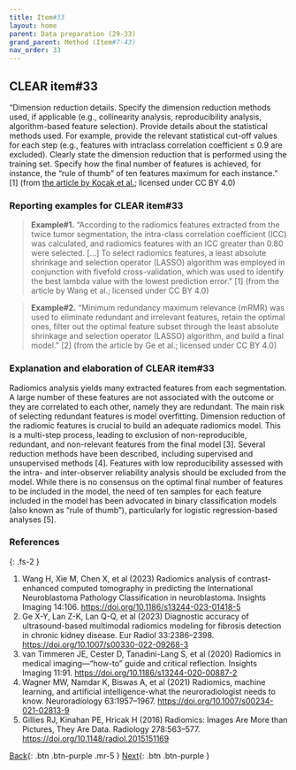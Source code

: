 ```yaml
---
title: Item#33
layout: home
parent: Data preparation (29-33)
grand_parent: Method (Item#7-43)
nav_order: 33
---
```


## CLEAR item#33


“Dimension reduction details. Specify the dimension reduction methods used, if applicable (e.g., collinearity analysis, reproducibility analysis, algorithm-based feature selection). Provide details about the statistical methods used. For example, provide the relevant statistical cut-off values for each step (e.g., features with intraclass correlation coefficient ≤ 0.9 are excluded). Clearly state the dimension reduction that is performed using the training set. Specify how the final number of features is achieved, for instance, the “rule of thumb” of ten features maximum for each instance.” [1] (from [the article by Kocak et al.](https://insightsimaging.springeropen.com/articles/10.1186/s13244-023-01415-8); licensed under CC BY 4.0)


### Reporting examples for CLEAR item#33

> **Example#1.** “According to the radiomics features extracted from the twice tumor segmentation, the intra-class correlation coefficient (ICC) was calculated, and radiomics features with an ICC greater than 0.80 were selected. […] To select radiomics features, a least absolute shrinkage and selection operator (LASSO) algorithm was employed in conjunction with fivefold cross-validation, which was used to identify the best lambda value with the lowest prediction error.”  [1] (from the article by Wang et al.; licensed under CC BY 4.0)

> **Example#2.** “Minimum redundancy maximum relevance (mRMR) was used to eliminate redundant and irrelevant features, retain the optimal ones, filter out the optimal feature subset through the least absolute shrinkage and selection operator (LASSO) algorithm, and build a final model.” [2] (from the article by Ge et al.; licensed under CC BY 4.0)

### Explanation and elaboration of CLEAR item#33

Radiomics analysis yields many extracted features from each segmentation. A large number of these features are not associated with the outcome or they are correlated to each other, namely they are redundant.  The main risk of selecting redundant features is  model overfitting. Dimension reduction of the radiomic features is crucial to build an adequate radiomics model. This is a multi-step process, leading to exclusion of non-reproducible, redundant, and non-relevant features from the final model [3]. Several reduction methods have been described, including supervised and unsupervised methods [4]. Features with low reproducibility assessed with the intra- and inter-observer reliability analysis should be excluded from the model. While there is no consensus on the optimal final number of features to be included in the model, the need of ten samples for each feature included in the model has been advocated in binary classification models (also known as “rule of thumb”), particularly for logistic regression-based analyses [5].

### References

{: .fs-2 }

1. 	Wang H, Xie M, Chen X, et al (2023) Radiomics analysis of contrast-enhanced computed tomography in predicting the International Neuroblastoma Pathology Classification in neuroblastoma. Insights Imaging 14:106. https://doi.org/10.1186/s13244-023-01418-5
2. 	Ge X-Y, Lan Z-K, Lan Q-Q, et al (2023) Diagnostic accuracy of ultrasound-based multimodal radiomics modeling for fibrosis detection in chronic kidney disease. Eur Radiol 33:2386–2398. https://doi.org/10.1007/s00330-022-09268-3
3. 	van Timmeren JE, Cester D, Tanadini-Lang S, et al (2020) Radiomics in medical imaging—“how-to” guide and critical reflection. Insights Imaging 11:91. https://doi.org/10.1186/s13244-020-00887-2
4. 	Wagner MW, Namdar K, Biswas A, et al (2021) Radiomics, machine learning, and artificial intelligence-what the neuroradiologist needs to know. Neuroradiology 63:1957–1967. https://doi.org/10.1007/s00234-021-02813-9
5. 	Gillies RJ, Kinahan PE, Hricak H (2016) Radiomics: Images Are More than Pictures, They Are Data. Radiology 278:563–577. https://doi.org/10.1148/radiol.2015151169

[Back](https://radiomic.github.io/CLEAR-E3/docs/Method%20(Item%207-43)/Data%20preparation%20(29-33)/Item32.html){: .btn .btn-purple .mr-5 }
[Next](https://radiomic.github.io/CLEAR-E3/docs/Method%20(Item%207-43)/Modeling%20(34-37)/Item34.html){: .btn .btn-purple   }
